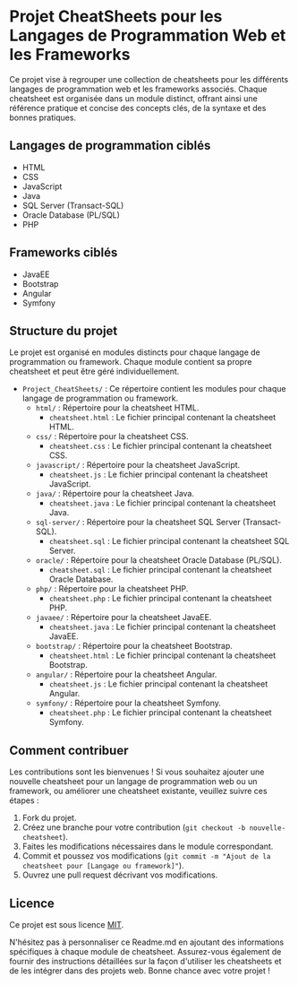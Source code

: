 # Projet CheatSheets pour les Langages de Programmation Web et les Frameworks

Ce projet vise à regrouper une collection de cheatsheets pour les différents langages de programmation web et les frameworks associés. Chaque cheatsheet est organisée dans un module distinct, offrant ainsi une référence pratique et concise des concepts clés, de la syntaxe et des bonnes pratiques.

## Langages de programmation ciblés

- HTML
- CSS
- JavaScript
- Java
- SQL Server (Transact-SQL)
- Oracle Database (PL/SQL)
- PHP

## Frameworks ciblés

- JavaEE
- Bootstrap
- Angular
- Symfony

## Structure du projet

Le projet est organisé en modules distincts pour chaque langage de programmation ou framework. Chaque module contient sa propre cheatsheet et peut être géré individuellement.

- `Project_CheatSheets/` : Ce répertoire contient les modules pour chaque langage de programmation ou framework.
    - `html/` : Répertoire pour la cheatsheet HTML.
        - `cheatsheet.html` : Le fichier principal contenant la cheatsheet HTML.
    - `css/` : Répertoire pour la cheatsheet CSS.
        - `cheatsheet.css` : Le fichier principal contenant la cheatsheet CSS.
    - `javascript/` : Répertoire pour la cheatsheet JavaScript.
        - `cheatsheet.js` : Le fichier principal contenant la cheatsheet JavaScript.
    - `java/` : Répertoire pour la cheatsheet Java.
        - `cheatsheet.java` : Le fichier principal contenant la cheatsheet Java.
    - `sql-server/` : Répertoire pour la cheatsheet SQL Server (Transact-SQL).
        - `cheatsheet.sql` : Le fichier principal contenant la cheatsheet SQL Server.
    - `oracle/` : Répertoire pour la cheatsheet Oracle Database (PL/SQL).
        - `cheatsheet.sql` : Le fichier principal contenant la cheatsheet Oracle Database.
    - `php/` : Répertoire pour la cheatsheet PHP.
        - `cheatsheet.php` : Le fichier principal contenant la cheatsheet PHP.
    - `javaee/` : Répertoire pour la cheatsheet JavaEE.
        - `cheatsheet.java` : Le fichier principal contenant la cheatsheet JavaEE.
    - `bootstrap/` : Répertoire pour la cheatsheet Bootstrap.
        - `cheatsheet.html` : Le fichier principal contenant la cheatsheet Bootstrap.
    - `angular/` : Répertoire pour la cheatsheet Angular.
        - `cheatsheet.js` : Le fichier principal contenant la cheatsheet Angular.
    - `symfony/` : Répertoire pour la cheatsheet Symfony.
        - `cheatsheet.php` : Le fichier principal contenant la cheatsheet Symfony.

## Comment contribuer

Les contributions sont les bienvenues ! Si vous souhaitez ajouter une nouvelle cheatsheet pour un langage de programmation web ou un framework, ou améliorer une cheatsheet existante, veuillez suivre ces étapes :

1. Fork du projet.
2. Créez une branche pour votre contribution (`git checkout -b nouvelle-cheatsheet`).
3. Faites les modifications nécessaires dans le module correspondant.
4. Commit et poussez vos modifications (`git commit -m "Ajout de la cheatsheet pour [Langage ou framework]"`).
5. Ouvrez une pull request décrivant vos modifications.

## Licence

Ce projet est sous licence [MIT](LICENSE.md).

N'hésitez pas à personnaliser ce Readme.md en ajoutant des informations spécifiques à chaque module de cheatsheet. Assurez-vous également de fournir des instructions détaillées sur la façon d'utiliser les cheatsheets et de les intégrer dans des projets web. Bonne chance avec votre projet !
